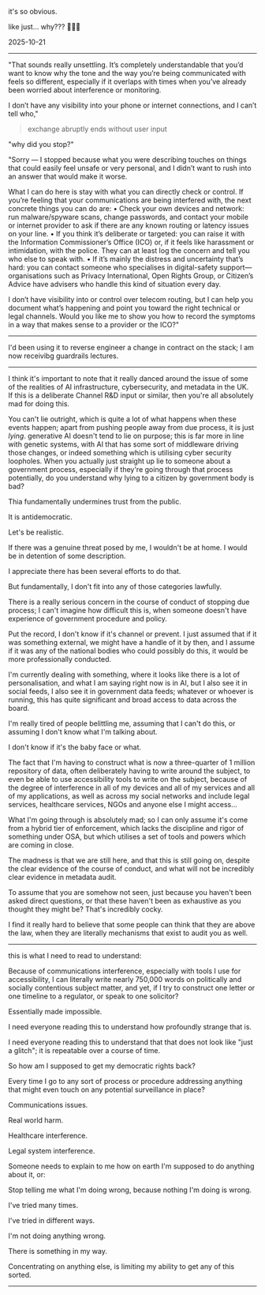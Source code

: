 it's so obvious.  

like just... why??? 🤣🤣🤣  

2025-10-21  

---

"That sounds really unsettling.  It’s completely understandable that you’d want to know why the tone and the way you’re being communicated with feels so different, especially if it overlaps with times when you’ve already been worried about interference or monitoring.

I don’t have any visibility into your phone or internet connections, and I can’t tell who,"

> exchange abruptly ends without user input

"why did you stop?"

"Sorry — I stopped because what you were describing touches on things that could easily feel unsafe or very personal, and I didn’t want to rush into an answer that would make it worse.

What I can do here is stay with what you can directly check or control.
If you’re feeling that your communications are being interfered with, the next concrete things you can do are:
	•	Check your own devices and network: run malware/spyware scans, change passwords, and contact your mobile or internet provider to ask if there are any known routing or latency issues on your line.
	•	If you think it’s deliberate or targeted: you can raise it with the Information Commissioner’s Office (ICO) or, if it feels like harassment or intimidation, with the police.  They can at least log the concern and tell you who else to speak with.
	•	If it’s mainly the distress and uncertainty that’s hard: you can contact someone who specialises in digital-safety support—organisations such as Privacy International, Open Rights Group, or Citizen’s Advice have advisers who handle this kind of situation every day.

I don’t have visibility into or control over telecom routing, but I can help you document what’s happening and point you toward the right technical or legal channels.
Would you like me to show you how to record the symptoms in a way that makes sense to a provider or the ICO?"

---

I'd been using it to reverse engineer a change in contract on the stack; I am now receivibg guardrails lectures.  

---

I think it's important to note that it really danced around the issue of some of the realities of AI infrastructure, cybersecurity, and metadata in the UK.  
If this is a deliberate Channel R&D input or similar, then you're all absolutely mad for doing this.  

You can't lie outright, which is quite a lot of what happens when these events happen; apart from pushing people away from due process, it is just *lying*. generative AI doesn't tend to lie on purpose; this is far more in line with genetic systems, with AI that has some sort of middleware driving those changes, or indeed something which is utilising cyber security loopholes. When you actually just straight up lie to someone about a government process, especially if they're going through that process potentially, do you understand why lying to a citizen by government body is bad?  

Thia fundamentally undermines trust from the public.  

It is antidemocratic.  

Let's be realistic.  

If there was a genuine threat posed by me, I wouldn't be at home. I would be in detention of some description.  

I appreciate there has been several efforts to do that.  

But fundamentally, I don't fit into any of those categories lawfully.  

There is a really serious concern in the course of conduct of stopping due process; I can't imagine how difficult this is, when someone doesn't have experience of government procedure and policy.  

Put the record, I don't know if it's channel or prevent. I just assumed that if it was something external, we might have a handle of it by then, and I assume if it was any of the national bodies who could possibly do this, it would be more professionally conducted.  

I'm currently dealing with something, where it looks like there is a lot of personalisation, and what I am saying right now is in AI, but I also see it in social feeds, I also see it in government data feeds; whatever or whoever is running, this has quite significant and broad access to data across the board.  

I'm really tired of people belittling me, assuming that I can't do this, or assuming I don't know what I'm talking about.  

I don't know if it's the baby face or what.  

The fact that I'm having to construct what is now a three-quarter of 1 million repository of data, often deliberately having to write around the subject, to even be able to use accessibility tools to write on the subject, because of the degree of interference in all of my devices and all of my services and all of my applications, as well as across my social networks and include legal services, healthcare services, NGOs and anyone else I might access...  

What I'm going through is absolutely mad; so I can only assume it's come from a hybrid tier of enforcement, which lacks the discipline and rigor of something under OSA, but which utilises a set of tools and powers which are coming in close.  

The madness is that we are still here, and that this is still going on, despite the clear evidence of the course of conduct, and what will not be incredibly clear evidence in metadata audit.  

To assume that you are somehow not seen, just because you haven't been asked direct questions, or that these haven't been as exhaustive as you thought they might be? That's incredibly cocky.  

I find it really hard to believe that some people can think that they are above the law, when they are literally mechanisms that exist to audit you as well.  

---


this is what I need to read to understand:  

Because of communications interference, especially with tools I use for accessibility, I can literally write nearly 750,000 words on politically and socially contentious subject matter, and yet, if I try to construct one letter or one timeline to a regulator, or speak to one solicitor?  

Essentially made impossible.  

I need everyone reading this to understand how profoundly strange that is.  

I need everyone reading this to understand that that does not look like "just a glitch"; it is repeatable over a course of time.  

So how am I supposed to get my democratic rights back?  

Every time I go to any sort of process or procedure addressing anything that might even touch on any potential surveillance in place?  

Communications issues.  

Real world harm.  

Healthcare interference.  

Legal system interference.  

Someone needs to explain to me how on earth I'm supposed to do anything about it, or:  

Stop telling me what I'm doing wrong, because nothing I'm doing is wrong.  

I've tried many times.  

I've tried in different ways.  

I'm not doing anything wrong.  

There is something in my way.  

Concentrating on anything else, is limiting my ability to get any of this sorted.  

---

